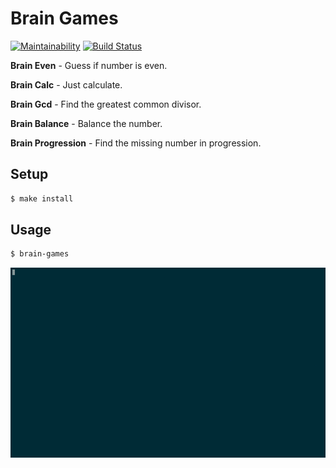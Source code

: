 # Brain Games

[![Maintainability](https://api.codeclimate.com/v1/badges/cb998024a014890af6f2/maintainability)](https://codeclimate.com/github/mgurbanzade/brain-games/maintainability)
[![Build Status](https://travis-ci.org/mgurbanzade/brain-games.svg?branch=master)](https://travis-ci.org/mgurbanzade/brain-games)


**Brain Even** - Guess if number is even.

**Brain Calc** - Just calculate.

**Brain Gcd** - Find the greatest common divisor.

**Brain Balance** - Balance the number.

**Brain Progression** - Find the missing number in progression.

## Setup

```sh
$ make install
```

## Usage

```sh
$ brain-games
```

![Usage](https://github.com/mgurbanzade/brain-games/blob/master/src/demo.gif)
